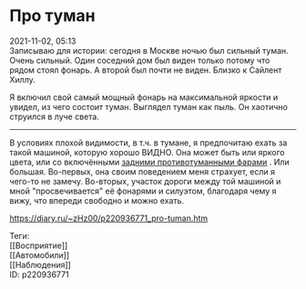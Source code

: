 Про туман
==========

   
 2021-11-02, 05:13   
  Записываю для истории: сегодня в Москве ночью был сильный туман. Очень сильный. Один соседний дом был виден только потому что рядом стоял фонарь. А второй был почти не виден. Близко к Сайлент Хиллу.   
   
 Я включил свой самый мощный фонарь на максимальной яркости и увидел, из чего состоит туман. Выглядел туман как пыль. Он хаотично струился в луче света.   
   
 ***   
   
 В условиях плохой видимости, в т.ч. в тумане, я предпочитаю ехать за такой машиной, которую хорошо ВИДНО. Она может быть или яркого цвета, или со включёнными  [задними противотуманными фарами](Задние%20противотуманные%20фары)  . Или большая. Во-первых, она своим поведением меня страхует, если я чего-то не замечу. Во-вторых, участок дороги между той машиной и мной "просвечивается" её фонарями и силуэтом, благодаря чему я вижу, что впереди свободно и можно ехать.   
    
 <https://diary.ru/~zHz00/p220936771_pro-tuman.htm>   
   
 Теги:   
 [[Восприятие]]   
 [[Автомобили]]   
 [[Наблюдения]]   
 ID: p220936771
